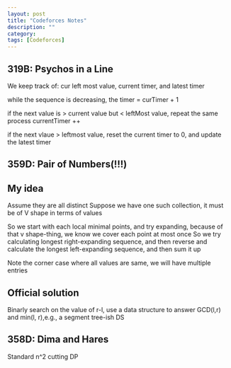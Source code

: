 ```yaml
---
layout: post
title: "Codeforces Notes"
description: ""
category: 
tags: [Codeforces]
---
```


319B: Psychos in a Line
------------
We keep track of: cur left most value, current timer, and latest timer

while the sequence is decreasing, the timer = curTimer + 1 

if the next value is > current value but < leftMost value, repeat the same process
currentTimer ++

if the next vlaue > leftmost value, reset the current timer to 0, and update the latest timer


359D: Pair of Numbers(!!!)
------------

My idea
----------
Assume they are all distinct
Suppose we have one such collection, it must be of V shape in terms of values

So we start with each local minimal points, and try expanding, because of that v shape-thing, we know we cover each point at most once
So we try calculating longest right-expanding sequence, and then reverse and calculate the longest left-expanding sequence, and then sum it up

Note the corner case where all values are same, we will have multiple entries

Official solution
---------
Binarly search on the value of r-l, use a data structure to answer GCD(l,r) and min(l, r),e.g., a segment tree-ish DS


358D: Dima and Hares
-----------
Standard n^2 cutting DP


